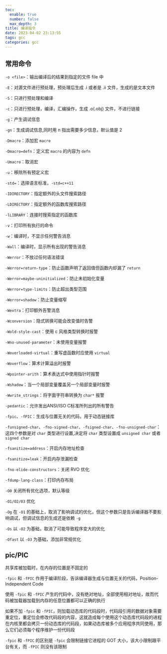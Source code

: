 ```yaml
---
toc:
  enable: true
  number: false
  max_depth: 3
title: 编译指令
date: 2023-04-02 23:13:55
tags: gcc
categories: gcc
---
```


## 常用命令

`-o <file>`：输出编译后的结果到指定的文件 file 中

`-E`：对源文件进行预处理，预处理后生成 .i 或者是 .ii 文件，生成的是文本文件

`-S`：只进行预处理和编译

`-c`：只进行预处理，编译，汇编操作，生成 .o(.obj) 文件，不进行链接

`-g`：产生调试信息

`-gn`：生成调试信息,同时用 n 指出需要多少信息，默认值是 2

`-Dmacro`：添加宏 `macro`

`-Dmacro=defn`：定义宏 `macro` 的内容为 `defn`

`-Umacro`：取消宏

`-u`：移除所有预定义宏

`-std=`：选择语言标准，`-std=c++11`

`-IDIRECTORY`：指定额外的头文件搜索路径

`-LDIRECTORY`：指定额外的函数库搜索路径

`-lLIBRARY`：连接时搜索指定的函数库

`-v`：打印所有执行的命令

`-w`：编译时，不显示任何警告消息

`-Wall`：编译时，显示所有出现的警告消息

`-Werror`：不放过任何语法错误

`-Werror=return-type`：防止函数声明了返回值但函数内却漏了 `return`

`-Werror=maybe-uninitialized`：防止未初始化变量

`-Werror=type-limits`：防止超出类型范围

`-Werror=shadow`：防止变量缩窄

`-Wextra`：打印额外告警消息

`-Wconversion`：隐式转换可能会改变值时告警

`-Wold-style-cast`：使用 c 风格类型转换时报警

`-Wno-unused-parameter`：未使用变量报警

`-Woverloaded-virtual`：重写虚函数时应使用 `virtual`

`-Woverflow`：算术计算溢出时报警

`-Wpointer-arith`：算术表达式中使用指针时报警

`-Wshadow`：当一个局部变量覆盖另一个局部变量时报警

`-Wwrite_strings`：将字面字符串转换为 `char*` 报警

`-pedantic`：允许发出ANSI/ISO C标准所列出的所有警告

`-fpic`、`-fPIC`：生成与位置无关的代码，用于动态链接库

`-funsigned-char`、`-fno-signed-char`、`-fsigned-char`、`-fno-unsigned-char`：这四个参数是对 `char` 类型进行设置,决定将 `char` 类型设置成 `unsigned char` 或者 `signed char`

`-fsanitize=address`：开启内存地址检查

`-fsanitize=leak`：开启内存泄漏检查

`-fno-elide-constructors`：关闭 RVO 优化

`-fdump-lang-class`：打印内存布局

`-O0` 关闭所有优化选项，默认等级

`-O1/O2/03` 优化

`-Og` 在 `-O1` 的基础上，取消了影响调试的优化，但这个参数只是告诉编译器不要影响调试，但调试信息的生成还是依赖 `-g`

`-Os` 以 `-O2` 为基础，取消了可能导致程序变大的优化

`-Ofast` 以 `-O3` 为基础，添加非常规优化

## pic/PIC

共享库被加载时，在内存的位置是不固定的

`-fpic` 和 `-fPIC` 作用于编译阶段，告诉编译器生成与位置无关的代码，Position-Independent Code

使用 `-fpic` 和 `-fPIC` 产生的代码中，没有绝对地址，全部使用相对地址，故而代码被加载器加载到内存的任意位置都可以正确的执行

如果不加 `-fpic` 和 `-fPIC`，则加载动态库的代码段时，代码段引用的数据对象需要重定位，重定位会修改代码段的内容，这就造成每个使用这个动态库代码段的进程在内核里都会拷贝一份动态库的代码段，如果动态库被多个应用程序共同使用，那么它们必须每个程序维护一份代码段

`-fpic` 和 `-fPIC` 的区别是 `-fpic` 会限制链接它进程的 GOT 大小，该大小限制跟平台有关，而 `-fPIC` 则没有该限制